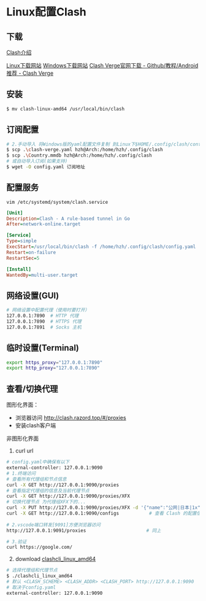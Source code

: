 

# Linux配置Clash

## 下载

[Clash介绍](https://clash.wiki/)

[Linux下载网站](https://downloads.clash.wiki/ClashPremium) [Windows下载网站](https://downloads.clash.wiki/clash_for_windows_pkg) [Clash Verge官网下载 - Github/教程/Android推荐 - Clash Verge](https://clashverge.net/)

## 安装

```bash
$ mv clash-linux-amd64 /usr/local/bin/clash
```

## 订阅配置

```bash
# 2.手动导入 将Windows版的yaml配置文件复制 到Linux下$HOME/.config/clash/config.yaml
$ scp .\clash-verge.yaml hzh@Arch:/home/hzh/.config/clash
$ scp .\Country.mmdb hzh@Arch:/home/hzh/.config/clash
# 或自动导入订阅(如果支持)
$ wget -O config.yaml 订阅地址
```

## 配置服务

`vim /etc/systemd/system/clash.service`

```ini
[Unit]
Description=Clash - A rule-based tunnel in Go
After=network-online.target

[Service]
Type=simple
ExecStart=/usr/local/bin/clash -f /home/hzh/.config/clash/config.yaml
Restart=on-failure
RestartSec=5

[Install]
WantedBy=multi-user.target
```

## 网络设置(GUI)

```bash
# 网络设置中配置代理（使用时要打开）
127.0.0.1:7890	# HTTP 代理
127.0.0.1:7890	# HTTPS 代理
127.0.0.1:7891	# Socks 主机
```

## 临时设置(Terminal)

```bash
export https_proxy="127.0.0.1:7890"
export http_proxy="127.0.0.1:7890"
```

## 查看/切换代理

图形化界面：

- 浏览器访问 http://clash.razord.top/#/proxies
- 安装clash客户端

非图形化界面

1. curl url

```bash
# config.yaml中确保有以下
external-controller: 127.0.0.1:9090	
# 1.终端访问
# 查看所有代理组和节点信息
curl -X GET http://127.0.0.1:9090/proxies
# 查看指定代理组的信息及当前代理节点
curl -X GET http://127.0.0.1:9090/proxies/XFX
# 切换代理节点 为代理组XFX下的...
curl -X PUT http://127.0.0.1:9090/proxies/XFX -d '{"name":"公网|日本|1x"}'		
curl -X GET http://127.0.0.1:9090/configs			# 查看 Clash 的配置信息
	
# 2.vscode端口转发[9091]方便浏览器访问
http://127.0.0.1:9091/proxies 					   # 同上

# 3.验证
curl https://google.com/
```

2. download [clashcli_linux_amd64](https://github.com/shunf4/clashcli/tree/master)

```bash
# 选择代理组和代理节点
$ ./clashcli_linux_amd64
# 默认 <CLASH_SCHEME> <CLASH_ADDR> <CLASH_PORT> http://127.0.0.1:9090
# 取决于config.yaml
external-controller: 127.0.0.1:9090
```

